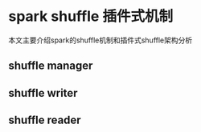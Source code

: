 # spark shuffle 插件式机制

本文主要介绍spark的shuffle机制和插件式shuffle架构分析

## shuffle manager



## shuffle writer



## shuffle reader



